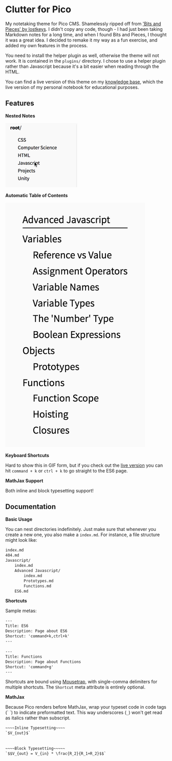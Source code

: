 # Clutter for Pico

My notetaking theme for Pico CMS. Shamelessly ripped off from ['Bits and Pieces' by lostkeys](https://github.com/lostkeys/Bits-and-Pieces-Theme-for-Pico). I didn't copy any code, though - I had just been taking Markdown notes for a long time, and when I found Bits and Pieces, I thought it was a great idea. I decided to remake it my way as a fun exercise, and added my own features in the process.

You need to install the helper plugin as well, otherwise the theme will not work. It is contained in the `plugins/` directory. I chose to use a helper plugin rather than Javascript because it's a bit easier when reading through the HTML.

You can find a live version of this theme on my [knowledge base](http://docs.alanluo.com/), which the live version of my personal notebook for educational purposes.

## Features

**Nested Notes**

![notes gif](./preview/gif1.gif)

**Automatic Table of Contents**

![contents](./preview/img1.png)

**Keyboard Shortcuts**

Hard to show this in GIF form, but if you check out the [live version](http://docs.alanluo.com) you can hit `command + k` or `ctrl + k` to go straight to the ES6 page.

**MathJax Support**

Both inline and block typesetting support!

## Documentation

**Basic Usage**

You can nest directories indefinitely. Just make sure that whenever you create a new one, you also make a `index.md`. For instance, a file structure might look like:

```
index.md
404.md
Javascript/
	index.md
	Advanced Javascript/
		index.md
		Prototypes.md
		Functions.md
	ES6.md
```

**Shortcuts**

Sample metas:

```
---
Title: ES6
Description: Page about ES6
Shortcut: 'command+k,ctrl+k'
---

---
Title: Functions
Description: Page about Functions
Shortcut: 'command+g'
---
```

Shortcuts are bound using [Mousetrap](https://craig.is/killing/mice), with single-comma delimiters for multiple shortcuts. The `Shortcut` meta attribute is entirely optional.

**MathJax**

Because Pico renders before MathJax, wrap your typeset code in code tags (\` \`) to indicate preformatted text. This way underscores (`_`) won't get read as italics rather than subscript.

```
~~~~Inline Typesetting~~~~
`$V_{out}$`


~~~~Block Typesetting~~~~~
`$$V_{out} = V_{in} * \frac{R_2}{R_1+R_2}$$`

```
